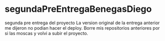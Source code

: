 # segundaPreEntregaBenegasDiego
segunda pre entrega del proyecto
La version original de la entrega anterior me dijeron no podian hacer el deploy.
Borre mis repositorios anteriores por si las moscas y volvi a subir el proyecto.
